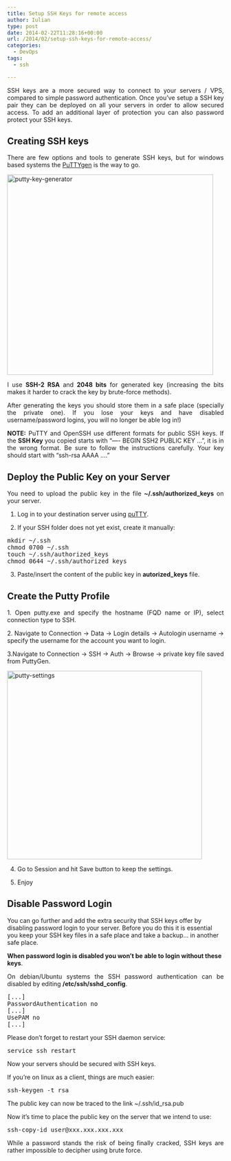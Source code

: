```yaml
---
title: Setup SSH Keys for remote access
author: Iulian
type: post
date: 2014-02-22T11:28:16+00:00
url: /2014/02/setup-ssh-keys-for-remote-access/
categories:
  - DevOps
tags:
  - ssh

---
```

<p style="text-align: justify;">
  SSH keys are a more secured way to connect to your servers / VPS, compared to simple password authentication. Once you&#8217;ve setup a SSH key pair they can be deployed on all your servers in order to allow secured access. To add an additional layer of protection you can also password protect your SSH keys.
</p>

<h2 style="text-align: justify;">
  Creating SSH keys
</h2>

<p style="text-align: justify;">
  There are few options and tools to generate SSH keys, but for windows based systems the <a href="http://www.chiark.greenend.org.uk/%7Esgtatham/putty/download.html" target="_blank">PuTTYgen</a> is the way to go.
</p>

<p style="text-align: justify;">
  <a href="http://www.iuliantabara.com/2014/01/setup-ssh-keys-for-remote-access/putty-key-generator/" rel="attachment wp-att-981"><img class="aligncenter size-full wp-image-981" src="http://www.iuliantabara.com/wp-content/uploads/2016/01/putty-key-generator.png" alt="putty-key-generator" width="479" height="466" srcset="https://www.iuliantabara.com/wp-content/uploads/2016/01/putty-key-generator.png 479w, https://www.iuliantabara.com/wp-content/uploads/2016/01/putty-key-generator-300x292.png 300w, https://www.iuliantabara.com/wp-content/uploads/2016/01/putty-key-generator-308x300.png 308w" sizes="(max-width: 479px) 100vw, 479px" /></a>
</p>

<p style="text-align: justify;">
  I use <strong>SSH-2 RSA</strong> and <strong>2048 bits</strong> for generated key (increasing the bits makes it harder to crack the key by brute-force methods).
</p>

<p style="text-align: justify;">
  After generating the keys you should store them in a safe place (specially the private one). If you lose your keys and have disabled username/password logins, you will no longer be able log in!)
</p>

<p style="text-align: justify;">
  <strong>NOTE:</strong> PuTTY and OpenSSH use different formats for public SSH keys. If the <strong>SSH Key</strong> you copied starts with “—- BEGIN SSH2 PUBLIC KEY …”, it is in the wrong format. Be sure to follow the instructions carefully. Your key should start with “ssh-rsa AAAA ….”
</p>

<h2 style="text-align: justify;">
  Deploy the Public Key on your Server
</h2>

<p style="text-align: justify;">
  You need to upload the public key in the file <strong>~/.ssh/authorized_keys</strong> on your server.
</p>

1. Log in to your destination server using <a href="http://www.chiark.greenend.org.uk/~sgtatham/putty/download.html" target="_blank">puTTY</a>.

2. If your SSH folder does not yet exist, create it manually:

<pre class="lang:sh decode:true">mkdir ~/.ssh
chmod 0700 ~/.ssh
touch ~/.ssh/authorized_keys
chmod 0644 ~/.ssh/authorized_keys</pre>

3. Paste/insert the content of the public key in **autorized_keys** file.

## Create the Putty Profile

<p style="text-align: justify;">
  1. Open putty.exe and specify the hostname (FQD name or IP), select connection type to SSH.
</p>

<p style="text-align: justify;">
  2. Navigate to Connection -> Data -> Login details -> Autologin username -> specify the username for the account you want to login.
</p>

<p style="text-align: justify;">
  3.Navigate to Connection -> SSH -> Auth -> Browse -> private key file saved from PuttyGen.
</p>

<a href="http://www.iuliantabara.com/2014/01/setup-ssh-keys-for-remote-access/putty-settings/" rel="attachment wp-att-982"><img class="aligncenter size-full wp-image-982" src="http://www.iuliantabara.com/wp-content/uploads/2016/01/putty-settings.png" alt="putty-settings" width="453" height="438" srcset="https://www.iuliantabara.com/wp-content/uploads/2016/01/putty-settings.png 453w, https://www.iuliantabara.com/wp-content/uploads/2016/01/putty-settings-300x290.png 300w, https://www.iuliantabara.com/wp-content/uploads/2016/01/putty-settings-310x300.png 310w" sizes="(max-width: 453px) 100vw, 453px" /></a>

4. Go to Session and hit Save button to keep the settings.

5. Enjoy

## Disable Password Login

You can go further and add the extra security that SSH keys offer by disabling password login to your server. Before you do this it is essential you keep your SSH key files in a safe place and take a backup… in another safe place.

**When password login is disabled you won’t be able to login without these keys**.

<p style="text-align: justify;">
  On debian/Ubuntu systems the SSH password authentication can be disabled by editing <strong><span class="crayon-o">/</span><span class="crayon-v">etc</span><span class="crayon-o">/</span><span class="crayon-v">ssh</span><span class="crayon-o">/</span></strong><span class="crayon-v"><strong>sshd_config</strong>.</span>
</p>

<pre class="lang:sh decode:true ">[...]
PasswordAuthentication no
[...]
UsePAM no
[...]</pre>

Please don&#8217;t forget to restart your SSH daemon service:

<pre class="lang:sh decode:true ">service ssh restart</pre>

Now your servers should be secured with SSH keys.

If you&#8217;re on linux as a client, things are much easier:

<pre class="lang:sh decode:true ">ssh-keygen -t rsa</pre>

The public key can now be traced to the link ~/.ssh/id_rsa.pub

Now it&#8217;s time to place the public key on the server that we intend to use:

<pre class="lang:sh decode:true">ssh-copy-id user@xxx.xxx.xxx.xxx</pre>

<p style="text-align: justify;">
  While a password stands the risk of being finally cracked, SSH keys are rather impossible to decipher using brute force.
</p>